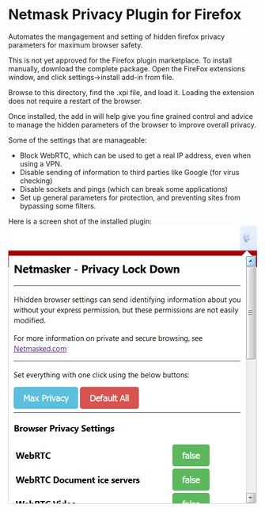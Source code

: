 # Netmask Privacy Plugin for Firefox
Automates the mangagement and setting of hidden firefox privacy parameters for maximum browser safety.

This is not yet approved for the Firefox plugin marketplace. To install manually, download the complete
package. Open the FireFox extensions window, and click settings->install add-in from file.

Browse to this directory, find the .xpi file, and load it. Loading the extension does not require a restart of the browser.

Once installed, the add in will help give you fine grained control and advice to manage the hidden parameters of the browser to improve overall privacy.

Some of the settings that are manageable:
 * Block WebRTC, which can be used to get a real IP address, even when using a VPN.
 * Disable sending of information to third parties like Google (for virus checking)
 * Disable sockets and pings (which can break some applications)
 * Set up general parameters for protection, and preventing sites from bypassing some filters.

 Here is a screen shot of the installed plugin:
 ![Netmasker Privacy Plugin Screenshot](/screenshots/netmasker_screen_shot.png?raw=true "Installed Plugin")
